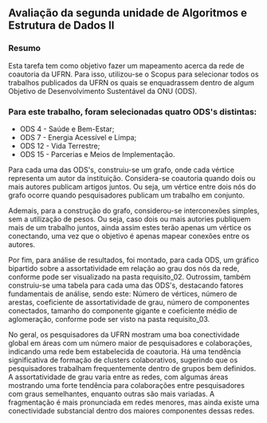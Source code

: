 <h2>Avaliação da segunda unidade de Algoritmos e Estrutura de Dados II</h2>

<h3>Resumo</h3>

Esta tarefa tem como objetivo fazer um mapeamento acerca da rede de coautoria da UFRN. Para isso, utilizou-se o Scopus para selecionar todos os trabalhos publicados da UFRN os quais se enquadrassem dentro 
de algum Objetivo de Desenvolvimento Sustentável da ONU (ODS).

<h3>Para este trabalho, foram selecionadas quatro ODS's distintas:</h3>

+ ODS 4 - Saúde e Bem-Estar;
+ ODS 7 - Energia Acessível e Limpa;
+ ODS 12 - Vida Terrestre;
+ ODS 15 - Parcerias e Meios de Implementação.

Para cada uma das ODS's, construiu-se um grafo, onde cada vértice representa um autor da instituição. Considera-se coautoria quando dois ou mais autores publicam artigos juntos. 
Ou seja, um vértice entre dois nós do grafo ocorre quando pesquisadores publicam um trabalho em conjunto.

Ademais, para a construção do grafo, considerou-se interconexões simples, sem a utilização de pesos. Ou seja, caso dois ou mais autories publiquem mais de um trabalho juntos, 
ainda assim estes terão apenas um vértice os conectando, uma vez que o objetivo é apenas mapear conexões entre os autores.

Por fim, para análise de resultados, foi montado, para cada ODS, um gráfico bipartido sobre a assortatividade em relação ao grau dos nós da rede, conforme pode ser visualizado na pasta requisito_02. 
Outrossim, também construiu-se uma tabela para cada uma das ODS's, destacando fatores fundamentais de análise, sendo este: Número de vértices, número de arestas, coeficiente de assortatividade de grau, 
número de componentes conectados, tamanho do componente gigante e coeficiente médio de aglomeração, conforme pode ser visto na pasta requisito_03.

No geral, os pesquisadores da UFRN mostram uma boa conectividade global em áreas com um número maior de pesquisadores e colaborações, indicando uma rede bem estabelecida de coautoria. Há uma tendência significativa 
de formação de clusters colaborativos, sugerindo que os pesquisadores trabalham frequentemente dentro de grupos bem definidos. A assortatividade de grau varia entre as redes, com algumas áreas mostrando uma forte 
tendência para colaborações entre pesquisadores com graus semelhantes, enquanto outras são mais variadas. A fragmentação é mais pronunciada em redes menores, mas ainda existe uma conectividade substancial dentro dos 
maiores componentes dessas redes.

